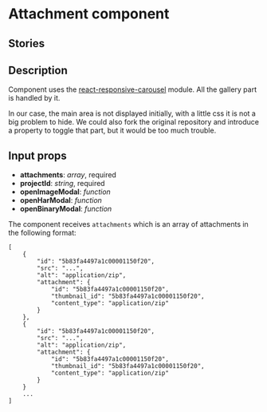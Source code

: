 # Attachment component

## Stories

## Description

Component uses the [react-responsive-carousel](https://www.npmjs.com/package/react-responsive-carousel) module. All the gallery part is handled by it.

In our case, the main area is not displayed initially, with a little css it is not a big problem to hide. We could also fork the original repository and introduce a property to toggle that part, but it would be too much trouble.

## Input props

- **attachments**: _array_, required
- **projectId**: _string_, required
- **openImageModal**: _function_
- **openHarModal**: _function_
- **openBinaryModal**: _function_

The component receives `attachments` which is an array of attachments in the following
format:

```
[
    {
        "id": "5b83fa4497a1c00001150f20",
        "src": "...",
        "alt": "application/zip",
        "attachment": {
            "id": "5b83fa4497a1c00001150f20",
            "thumbnail_id": "5b83fa4497a1c00001150f20",
            "content_type": "application/zip"
        }
    },
    {
        "id": "5b83fa4497a1c00001150f20",
        "src": "...",
        "alt": "application/zip",
        "attachment": {
            "id": "5b83fa4497a1c00001150f20",
            "thumbnail_id": "5b83fa4497a1c00001150f20",
            "content_type": "application/zip"
        }
    }
    ...
]
```
